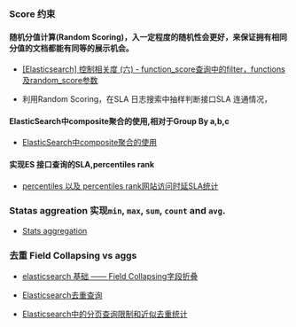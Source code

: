 ### Score 约束

#### 随机分值计算(Random Scoring)，入一定程度的随机性会更好，来保证拥有相同分值的文档都能有同等的展示机会。

- [ [Elasticsearch] 控制相关度 (六) - function_score查询中的filter，functions及random_score参数](https://blog.csdn.net/dm_vincent/article/details/42201789)

- 利用Random Scoring，在SLA 日志搜索中抽样判断接口SLA 连通情况，

  

#### ElasticSearch中composite聚合的使用,相对于Group By a,b,c 

- [ElasticSearch中composite聚合的使用](https://blog.csdn.net/qq_18895659/article/details/86540548)

#### 实现ES 接口查询的SLA,percentiles rank

- [percentiles 以及 percentiles rank网站访问时延SLA统计](https://blog.csdn.net/wuzhiwei549/article/details/80476493)

### Statas aggreation 实现`min`, `max`, `sum`, `count` and `avg`.

- [Stats aggregation](https://github.com/elastic/elasticsearch/edit/7.15/docs/reference/aggregations/metrics/stats-aggregation.asciidoc)

### 去重 Field Collapsing vs aggs

- [elasticsearch 基础 —— Field Collapsing字段折叠](https://blog.csdn.net/ctwy291314/article/details/82759215)
- [Elasticsearch去重查询](https://blog.csdn.net/wslyk606/article/details/84315862)

- [Elasticsearch中的分页查询限制和近似去重统计 ](https://www.cnblogs.com/ricklz/p/13406918.html)
